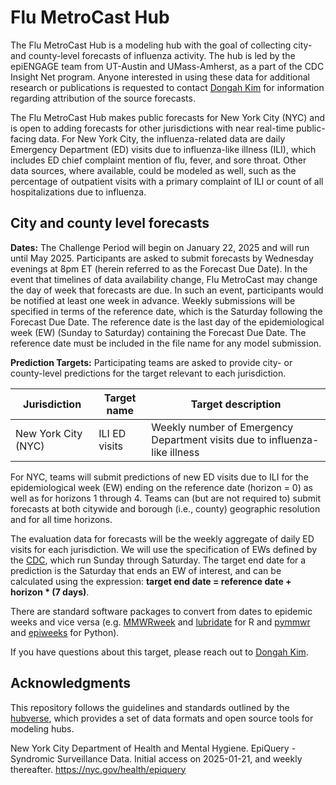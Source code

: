 # Flu MetroCast Hub

The Flu MetroCast Hub is a modeling hub with the goal of collecting city- and county-level forecasts of influenza activity. The hub is led by the epiENGAGE team from UT-Austin and UMass-Amherst, as a part of the CDC Insight Net program. Anyone interested in using these data for additional research or publications is requested to contact [Dongah Kim](mailto:donga0223@gmail.com) for information regarding attribution of the source forecasts.

The Flu MetroCast Hub makes public forecasts for New York City (NYC) and is open to adding forecasts for other jurisdictions with near real-time public-facing data. For New York City, the influenza-related data are daily Emergency Department (ED) visits due to influenza-like illness (ILI), which includes ED chief complaint mention of flu, fever, and sore throat. Other data sources, where available, could be modeled as well, such as the percentage of outpatient visits with a primary complaint of ILI or count of all hospitalizations due to influenza.

## City and county level forecasts

**Dates:** The Challenge Period will begin on January 22, 2025 and will run until May 2025. Participants are asked to submit forecasts by Wednesday evenings at 8pm ET (herein referred to as the Forecast Due Date). In the event that timelines of data availability change, Flu MetroCast may change the day of week that forecasts are due. In such an event, participants would be notified at least one week in advance. Weekly submissions will be specified in terms of the reference date, which is the Saturday following the Forecast Due Date. The reference date is the last day of the epidemiological week (EW) (Sunday to Saturday) containing the Forecast Due Date. The reference date must be included in the file name for any model submission.

**Prediction Targets:** Participating teams are asked to provide city- or county-level predictions for the target relevant to each jurisdiction.

| Jurisdiction | Target name | Target description |
|------------------------|------------------------|------------------------|
| New York City (NYC) | ILI ED visits | Weekly number of Emergency Department visits due to influenza-like illness |

For NYC, teams will submit predictions of new ED visits due to ILI for the epidemiological week (EW) ending on the reference date (horizon = 0) as well as for horizons 1 through 4. Teams can (but are not required to) submit forecasts at both citywide and borough (i.e., county) geographic resolution and for all time horizons.

The evaluation data for forecasts will be the weekly aggregate of daily ED visits for each jurisdiction. We will use the specification of EWs defined by the [CDC](https://wwwn.cdc.gov/nndss/document/MMWR_Week_overview.pdf), which run Sunday through Saturday. The target end date for a prediction is the Saturday that ends an EW of interest, and can be calculated using the expression: **target end date = reference date + horizon \* (7 days)**.

There are standard software packages to convert from dates to epidemic weeks and vice versa (e.g. [MMWRweek](https://cran.r-project.org/web/packages/MMWRweek/) and [lubridate](https://lubridate.tidyverse.org/reference/week.html) for R and [pymmwr](https://pypi.org/project/pymmwr/) and [epiweeks](https://pypi.org/project/epiweeks/) for Python).

If you have questions about this target, please reach out to [Dongah Kim](mailto:donga0223@gmail.com).

## Acknowledgments

This repository follows the guidelines and standards outlined by the [hubverse](%5Burl%5D(https://hubverse.io/en/latest/)), which provides a set of data formats and open source tools for modeling hubs.

New York City Department of Health and Mental Hygiene. EpiQuery - Syndromic Surveillance Data. Initial access on 2025-01-21, and weekly thereafter. https://nyc.gov/health/epiquery

